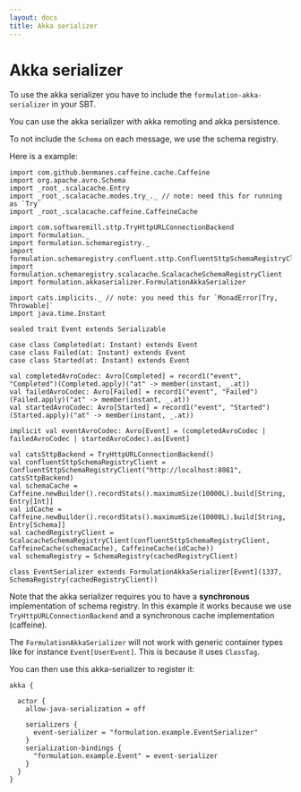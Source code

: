 ```yaml
---
layout: docs
title: Akka serializer
---
```

 
# Akka serializer

To use the akka serializer you have to include the `formulation-akka-serializer` in your SBT.

You can use the akka serializer with akka remoting and akka persistence.

To not include the `Schema` on each message, we use the schema registry.

Here is a example:

```tut:silent
import com.github.benmanes.caffeine.cache.Caffeine
import org.apache.avro.Schema
import _root_.scalacache.Entry
import _root_.scalacache.modes.try_._ // note: need this for running as `Try`
import _root_.scalacache.caffeine.CaffeineCache

import com.softwaremill.sttp.TryHttpURLConnectionBackend
import formulation._
import formulation.schemaregistry._
import formulation.schemaregistry.confluent.sttp.ConfluentSttpSchemaRegistryClient
import formulation.schemaregistry.scalacache.ScalacacheSchemaRegistryClient
import formulation.akkaserializer.FormulationAkkaSerializer

import cats.implicits._ // note: you need this for `MonadError[Try, Throwable]`
import java.time.Instant

sealed trait Event extends Serializable

case class Completed(at: Instant) extends Event
case class Failed(at: Instant) extends Event
case class Started(at: Instant) extends Event

val completedAvroCodec: Avro[Completed] = record1("event", "Completed")(Completed.apply)("at" -> member(instant, _.at))
val failedAvroCodec: Avro[Failed] = record1("event", "Failed")(Failed.apply)("at" -> member(instant, _.at))
val startedAvroCodec: Avro[Started] = record1("event", "Started")(Started.apply)("at" -> member(instant, _.at))

implicit val eventAvroCodec: Avro[Event] = (completedAvroCodec | failedAvroCodec | startedAvroCodec).as[Event]

val catsSttpBackend = TryHttpURLConnectionBackend()
val confluentSttpSchemaRegistryClient = ConfluentSttpSchemaRegistryClient("http://localhost:8081", catsSttpBackend)
val schemaCache = Caffeine.newBuilder().recordStats().maximumSize(10000L).build[String, Entry[Int]]
val idCache = Caffeine.newBuilder().recordStats().maximumSize(10000L).build[String, Entry[Schema]]
val cachedRegistryClient = ScalacacheSchemaRegistryClient(confluentSttpSchemaRegistryClient, CaffeineCache(schemaCache), CaffeineCache(idCache))
val schemaRegistry = SchemaRegistry(cachedRegistryClient)

class EventSerializer extends FormulationAkkaSerializer[Event](1337, SchemaRegistry(cachedRegistryClient))
```

Note that the akka serializer requires you to have a **synchronous** implementation of schema registry. 
In this example it works because we use `TryHttpURLConnectionBackend` and a synchronous cache implementation (caffeine).

The `FormulationAkkaSerializer` will not work with generic container types like for instance `Event[UserEvent]`. This
is because it uses `ClassTag`.

You can then use this akka-serializer to register it:

```
akka {

  actor {
    allow-java-serialization = off

    serializers {
      event-serializer = "formulation.example.EventSerializer"
    }
    serialization-bindings {
      "formulation.example.Event" = event-serializer
    }
  }
}
```